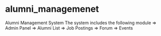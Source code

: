 # alumni_managemenet
Alumni Management System 
The system includes the following module
=> Admin Panel 
=> Alumni List
=> Job Postings
=> Forum
=> Events
